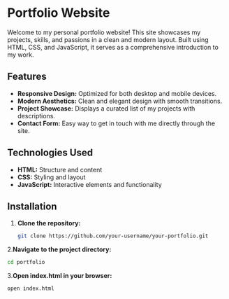 
# Portfolio Website

Welcome to my personal portfolio website! This site showcases my projects, skills, and passions in a clean and modern layout. Built using HTML, CSS, and JavaScript, it serves as a comprehensive introduction to my work.

## Features

- **Responsive Design:** Optimized for both desktop and mobile devices.
- **Modern Aesthetics:** Clean and elegant design with smooth transitions.
- **Project Showcase:** Displays a curated list of my projects with descriptions.
- **Contact Form:** Easy way to get in touch with me directly through the site.

## Technologies Used

- **HTML:** Structure and content
- **CSS:** Styling and layout
- **JavaScript:** Interactive elements and functionality

## Installation

1. **Clone the repository:**

   ```bash
   git clone https://github.com/your-username/your-portfolio.git
   ```
2.**Navigate to the project directory:**
```bash
cd portfolio
```
3.**Open index.html in your browser:**
```bash
open index.html
```


